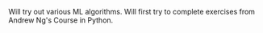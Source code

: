 Will try out various ML algorithms. 
Will first try to complete exercises from Andrew Ng's Course in Python.
